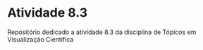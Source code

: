 # Atividade 8.3
Repositório dedicado a atividade 8.3 da disciplina de Tópicos em Visualização Cientifica
